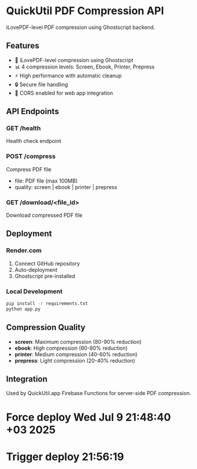 # QuickUtil PDF Compression API

iLovePDF-level PDF compression using Ghostscript backend.

## Features

- 🚀 iLovePDF-level compression using Ghostscript
- 📊 4 compression levels: Screen, Ebook, Printer, Prepress  
- ⚡ High performance with automatic cleanup
- 🔒 Secure file handling
- 📱 CORS enabled for web app integration

## API Endpoints

### GET /health
Health check endpoint

### POST /compress
Compress PDF file
- file: PDF file (max 100MB)
- quality: screen | ebook | printer | prepress

### GET /download/<file_id>
Download compressed PDF file

## Deployment

### Render.com
1. Connect GitHub repository
2. Auto-deployment 
3. Ghostscript pre-installed

### Local Development
```bash
pip install -r requirements.txt
python app.py
```

## Compression Quality

- **screen**: Maximum compression (80-90% reduction)
- **ebook**: High compression (60-80% reduction)  
- **printer**: Medium compression (40-60% reduction)
- **prepress**: Light compression (20-40% reduction)

## Integration

Used by QuickUtil.app Firebase Functions for server-side PDF compression.
# Force deploy Wed Jul  9 21:48:40 +03 2025
# Trigger deploy 21:56:19
